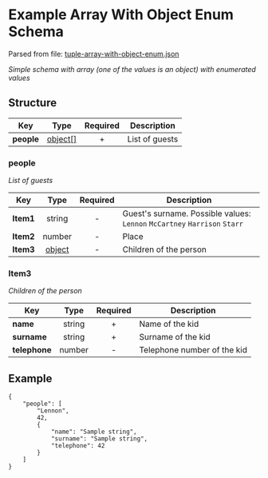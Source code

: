 # __Example Array With Object Enum Schema__
Parsed from file: [tuple-array-with-object-enum.json](https://github.com/McCastles/JMC/blob/master/examples/simple/simple-array-with-object-enum.json)

_Simple schema with array (one of the values is an object) with enumerated values_
## __Structure__

|Key|Type|Required|Description|
|-|:-:|:-:|-|
|__people__|[object[]](#people)|+|List of guests|
### __people__
_List of guests_

|Key|Type|Required|Description|
|-|:-:|:-:|-|
|__Item1__|string|-|Guest's surname. Possible values: `Lennon` `McCartney` `Harrison` `Starr`|
|__Item2__|number|-|Place|
|__Item3__|[object](#Item3)|-|Children of the person|
### __Item3__
_Children of the person_

|Key|Type|Required|Description|
|-|:-:|:-:|-|
|__name__|string|+|Name of the kid|
|__surname__|string|+|Surname of the kid|
|__telephone__|number|-|Telephone number of the kid|
## __Example__
```
{
    "people": [
        "Lennon",
        42,
        {
            "name": "Sample string",
            "surname": "Sample string",
            "telephone": 42
        }
    ]
}
```